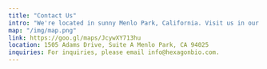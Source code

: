 ```yaml
---
title: "Contact Us"
intro: "We're located in sunny Menlo Park, California. Visit us in our new lab!"
map: "/img/map.png"
link: https://goo.gl/maps/JcywXY713hu
location: 1505 Adams Drive, Suite A Menlo Park, CA 94025
inquiries: For inquiries, please email info@hexagonbio.com.
---
```

